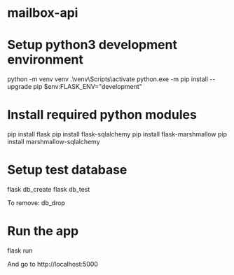 # mailbox-api

# Setup python3 development environment

python -m venv venv 
.\venv\Scripts\activate
python.exe -m pip install --upgrade pip
 $env:FLASK_ENV="development"

# Install required python modules

pip install flask
pip install flask-sqlalchemy
pip install flask-marshmallow
pip install marshmallow-sqlalchemy

# Setup test database

flask db_create
flask db_test

To remove: db_drop

# Run the app

flask run

And go to http://localhost:5000